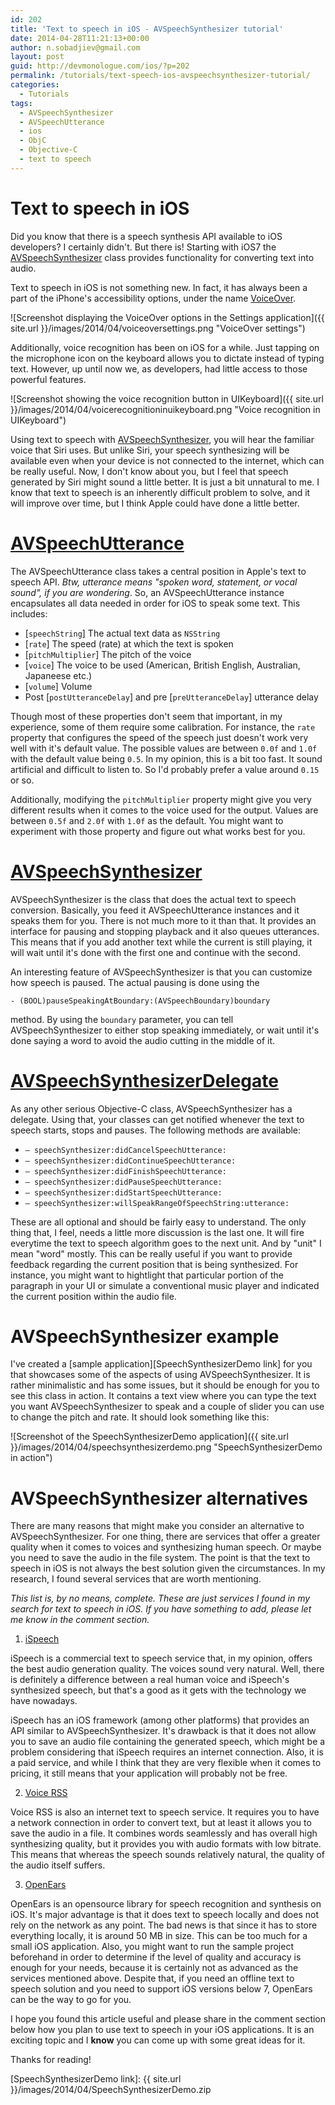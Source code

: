 ```yaml
---
id: 202
title: 'Text to speech in iOS - AVSpeechSynthesizer tutorial'
date: 2014-04-28T11:21:13+00:00
author: n.sobadjiev@gmail.com
layout: post
guid: http://devmonologue.com/ios/?p=202
permalink: /tutorials/text-speech-ios-avspeechsynthesizer-tutorial/
categories:
  - Tutorials
tags:
  - AVSpeechSynthesizer
  - AVSpeechUtterance
  - ios
  - ObjC
  - Objective-C
  - text to speech
---
```

# Text to speech in iOS

Did you know that there is a speech synthesis API available to iOS developers? I certainly didn't. But there is! Starting with iOS7 the [AVSpeechSynthesizer][Apple docs on AVSpeechSynthesizer] class provides functionality for converting text into audio.

Text to speech in iOS is not something new. In fact, it has always been a part of the iPhone's accessibility options, under the name [VoiceOver][Apple docs on VoiceOver].

![Screenshot displaying the VoiceOver options in the Settings application]({{ site.url }}/images/2014/04/voiceoversettings.png "VoiceOver settings")

Additionally, voice recognition has been on iOS for a while. Just tapping on the microphone icon on the keyboard allows you to dictate instead of typing text. However, up until now we, as developers, had little access to those powerful features.

![Screenshot showing the voice recognition button in UIKeyboard]({{ site.url }}/images/2014/04/voicerecognitioninuikeyboard.png "Voice recognition in UIKeyboard")

Using text to speech with [AVSpeechSynthesizer][Apple docs on AVSpeechSynthesizer], you will hear the familiar voice that Siri uses. But unlike Siri, your speech synthesizing will be available even when your device is not connected to the internet, which can be really useful. Now, I don't know about you, but I feel that speech generated by Siri might sound a little better. It is just a bit unnatural to me. I know that text to speech is an inherently difficult problem to solve, and it will improve over time, but I think Apple could have done a little better.

# [AVSpeechUtterance][Apple docs on AVSpeechUtterance]

The AVSpeechUtterance class takes a central position in Apple's text to speech API. _Btw, utterance means "spoken word, statement, or vocal sound", if you are wondering_.
So, an AVSpeechUtterance instance encapsulates all data needed in order for iOS to speak some text. This includes:

* [`speechString`] The actual text data as `NSString`
* [`rate`] The speed (rate) at which the text is spoken
* [`pitchMultiplier`] The pitch of the voice
* [`voice`] The voice to be used (American, British English, Australian, Japaneese etc.)
* [`volume`] Volume
* Post [`postUtteranceDelay`] and pre [`preUtteranceDelay`] utterance delay

Though most of these properties don't seem that important, in my experience, some of them require some calibration. For instance, the `rate` property that configures the speed of the speech just doesn't work very well with it's default value. The possible values are between `0.0f` and `1.0f` with the default value being `0.5`. In my opinion, this is a bit too fast. It sound artificial and difficult to listen to. So I'd probably prefer a value around `0.15` or so.

Additionally, modifying the `pitchMultiplier` property might give you very different results when it comes to the voice used for the output. Values are between `0.5f` and `2.0f` with `1.0f` as the default. You might want to experiment with those property and figure out what works best for you.

# [AVSpeechSynthesizer][Apple docs on AVSpeechSynthesizer]

AVSpeechSynthesizer is the class that does the actual text to speech conversion. Basically, you feed it AVSpeechUtterance instances and it speaks them for you. There is not much more to it than that. It provides an interface for pausing and stopping playback and it also queues utterances. This means that if you add another text while the current is still playing, it will wait until it's done with the first one and continue with the second.

An interesting feature of AVSpeechSynthesizer is that you can customize how speech is paused. The actual pausing is done using the

```objc
- (BOOL)pauseSpeakingAtBoundary:(AVSpeechBoundary)boundary
```

method. By using the `boundary` parameter, you can tell AVSpeechSynthesizer to either stop speaking immediately, or wait until it's done saying a word to avoid the audio cutting in the middle of it.

# [AVSpeechSynthesizerDelegate][Apple docs on AVSpeechSynthesizerDelegate]

As any other serious Objective-C class, AVSpeechSynthesizer has a delegate. Using that, your classes can get notified whenever the text to speech starts, stops and pauses. The following methods are available:

* `– speechSynthesizer:didCancelSpeechUtterance:`
* `– speechSynthesizer:didContinueSpeechUtterance:`
* `– speechSynthesizer:didFinishSpeechUtterance:`
* `– speechSynthesizer:didPauseSpeechUtterance:`
* `– speechSynthesizer:didStartSpeechUtterance:`
* `– speechSynthesizer:willSpeakRangeOfSpeechString:utterance:`

These are all optional and should be fairly easy to understand. The only thing that, I feel, needs a little more discussion is the last one. It will fire everytime the text to speech algorithm goes to the next unit. And by "unit" I mean "word" mostly. This can be really useful if you want to provide feedback regarding the current position that is being synthesized. For instance, you might want to hightlight that particular portion of the paragraph in your UI or simulate a conventional music player and indicated the current position within the audio file.

# AVSpeechSynthesizer example

I've created a [sample application][SpeechSynthesizerDemo link] for you that showcases some of the aspects of using AVSpeechSynthesizer. It is rather minimalistic and has some issues, but it should be enough for you to see this class in action. It contains a text view where you can type the text you want AVSpeechSynthesizer to speak and a couple of slider you can use to change the pitch and rate. It should look something like this:

![Screenshot of the SpeechSynthesizerDemo application]({{ site.url }}/images/2014/04/speechsynthesizerdemo.png "SpeechSynthesizerDemo in action")

# AVSpeechSynthesizer alternatives

There are many reasons that might make you consider an alternative to AVSpeechSynthesizer. For one thing, there are services that offer a greater quality when it comes to voices and synthesizing human speech. Or maybe you need to save the audio in the file system. The point is that the text to speech in iOS is not always the best solution given the circumstances. In my research, I found several services that are worth mentioning.

_This list is, by no means, complete. These are just services I found in my search for text to speech in iOS. If you have something to add, please let me know in the comment section._

1. [iSpeech][iSpeech website]

 iSpeech is a commercial text to speech service that, in my opinion, offers the best audio generation quality. The voices sound very natural. Well, there is definitely a difference between a real human voice and iSpeech's synthesized speech, but that's a good as it gets with the technology we have nowadays.

 iSpeech has an iOS framework (among other platforms) that provides an API similar to AVSpeechSynthesizer. It's drawback is that it does not allow you to save an audio file containing the generated speech, which might be a problem considering that iSpeech requires an internet connection. Also, it is a paid service, and while I think that they are very flexible when it comes to pricing, it still means that your application will probably not be free.

2. [Voice RSS][voiceRSS website]

 Voice RSS is also an internet text to speech service. It requires you to have a network connection in order to convert text, but at least it allows you to save the audio in a file. It combines words seamlessly and has overall high synthesizing quality, but it provides you with audio formats with low bitrate. This means that whereas the speech sounds relatively natural, the quality of the audio itself suffers.

3. [OpenEars][openEars website]

 OpenEars is an opensource library for speech recognition and synthesis on iOS. It's major advantage is that it does text to speech locally and does not rely on the network as any point. The bad news is that since it has to store everything locally, it is around 50 MB in size. This can be too much for a small iOS application. Also, you might want to run the sample project beforehand in order to determine if the level of quality and accuracy is enough for your needs, because it is certainly not as advanced as the services mentioned above. Despite that, if you need an offline text to speech solution and you need to support iOS versions below 7, OpenEars can be the way to go for you.

I hope you found this article useful and please share in the comment section below how you plan to use text to speech in your iOS applications. It is an exciting topic and I **know** you can come up with some great ideas for it.

Thanks for reading!

[Apple docs on AVSpeechSynthesizer]: https://developer.apple.com/library/ios/documentation/AVFoundation/Reference/AVSpeechSynthesizer_Ref/Reference/Reference.html#//apple_ref/occ/cl/AVSpeechSynthesizer
[Apple docs on VoiceOver]: https://www.apple.com/accessibility/ios/voiceover/
[Apple docs on AVSpeechUtterance]: https://developer.apple.com/library/ios/documentation/AVFoundation/Reference/AVSpeechUtterance_Ref/Reference/Reference.html#//apple_ref/occ/cl/AVSpeechUtterance
[Apple docs on AVSpeechSynthesizerDelegate]: https://developer.apple.com/library/ios/documentation/AVFoundation/Reference/AVSpeechSynthesizerDelegate_Ref/Reference/Reference.html#//apple_ref/occ/intfm/AVSpeechSynthesizerDelegate/speechSynthesizer:willSpeakRangeOfSpeechString:utterance:
[iSpeech website]: http://www.ispeech.org
[voiceRSS website]: http://www.voicerss.org
[openEars website]: http://www.politepix.com/openears/
[SpeechSynthesizerDemo link]: {{ site.url }}/images/2014/04/SpeechSynthesizerDemo.zip

